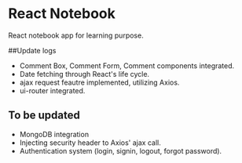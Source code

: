# React Notebook
React notebook app for learning purpose.

##Update logs
* Comment Box, Comment Form, Comment components integrated.
* Date fetching through React's life cycle.
* ajax request feautre implemented, utilizing Axios.
* ui-router integrated.

## To be updated
* MongoDB integration
* Injecting security header to Axios' ajax call.
* Authentication system (login, signin, logout, forgot password).
